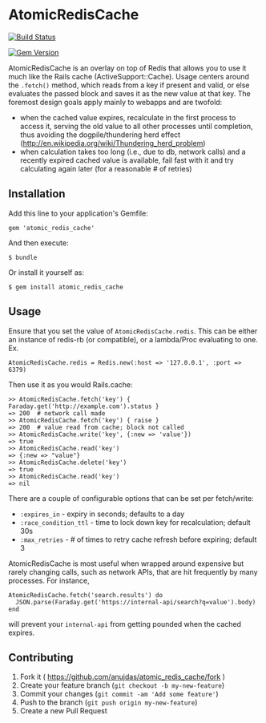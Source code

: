 # AtomicRedisCache

[![Build Status](https://travis-ci.org/anujdas/atomic_redis_cache.png?branch=master)](https://travis-ci.org/anujdas/atomic_redis_cache) 

[![Gem Version](https://badge.fury.io/rb/atomic_redis_cache.png)](http://badge.fury.io/rb/atomic_redis_cache)

AtomicRedisCache is an overlay on top of Redis that allows you to use it much
like the Rails cache (ActiveSupport::Cache). Usage centers around the `.fetch()`
method, which reads from a key if present and valid, or else evaluates the
passed block and saves it as the new value at that key. The foremost design
goals apply mainly to webapps and are twofold:
- when the cached value expires, recalculate in the first process to access it,
  serving the old value to all other processes until completion, thus avoiding
  the dogpile/thundering herd effect
  (http://en.wikipedia.org/wiki/Thundering_herd_problem)
- when calculation takes too long (i.e., due to db, network calls) and a
  recently expired cached value is available, fail fast with it and try
  calculating again later (for a reasonable # of retries)

## Installation

Add this line to your application's Gemfile:

    gem 'atomic_redis_cache'

And then execute:

    $ bundle

Or install it yourself as:

    $ gem install atomic_redis_cache

## Usage

Ensure that you set the value of `AtomicRedisCache.redis`. This can be either an
instance of redis-rb (or compatible), or a lambda/Proc evaluating to one. Ex.

```
AtomicRedisCache.redis = Redis.new(:host => '127.0.0.1', :port => 6379)
```

Then use it as you would Rails.cache:

```
>> AtomicRedisCache.fetch('key') { Faraday.get('http://example.com').status }
=> 200  # network call made
>> AtomicRedisCache.fetch('key') { raise }
=> 200  # value read from cache; block not called
>> AtomicRedisCache.write('key', {:new => 'value'})
=> true
>> AtomicRedisCache.read('key')
=> {:new => "value"}
>> AtomicRedisCache.delete('key')
=> true
>> AtomicRedisCache.read('key')
=> nil
```

There are a couple of configurable options that can be set per fetch/write:
- `:expires_in` - expiry in seconds; defaults to a day
- `:race_condition_ttl` - time to lock down key for recalculation; default 30s
- `:max_retries` - # of times to retry cache refresh before expiring; default 3

AtomicRedisCache is most useful when wrapped around expensive but rarely
changing calls, such as network APIs, that are hit frequently by many
processes. For instance,

```
AtomicRedisCache.fetch('search.results') do
  JSON.parse(Faraday.get('https://internal-api/search?q=value').body)
end
```

will prevent your `internal-api` from getting pounded when the cached expires.

## Contributing

1. Fork it ( https://github.com/anujdas/atomic_redis_cache/fork )
2. Create your feature branch (`git checkout -b my-new-feature`)
3. Commit your changes (`git commit -am 'Add some feature'`)
4. Push to the branch (`git push origin my-new-feature`)
5. Create a new Pull Request
